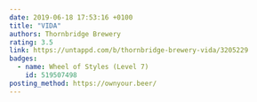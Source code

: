 ```yaml
---
date: 2019-06-18 17:53:16 +0100
title: "VIDA"
authors: Thornbridge Brewery
rating: 3.5
link: https://untappd.com/b/thornbridge-brewery-vida/3205229
badges:
  - name: Wheel of Styles (Level 7)
    id: 519507498
posting_method: https://ownyour.beer/
---
```

